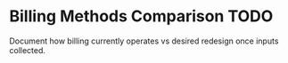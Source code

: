 # Billing Methods Comparison TODO

Document how billing currently operates vs desired redesign once inputs collected.